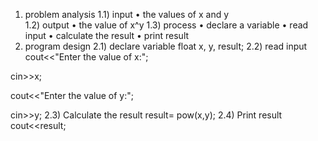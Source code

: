 1)	problem analysis
1.1)	input
•	the values of x and y  
1.2)	output
•	the value of x^y
1.3)	process
•	declare a variable
•	read input
•	calculate the result
•	print result
2)	program design
2.1)	declare variable
float x, y, result;
2.2)	 read input
cout<<"Enter the value of x:";
	
cin>>x;

cout<<"Enter the value of y:";

cin>>y;
2.3)	 Calculate the result
result= pow(x,y);
2.4)	 Print result
cout<<result;
